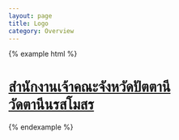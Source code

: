 ```yaml
---
layout: page
title: Logo
category: Overview
---
```


{% example html %}
<div class="site-logo">
  <a href="#">
    <h1 class="site-title">
      สำนักงานเจ้าคณะจังหวัดปัตตานี<br>
      <span>วัดตานีนรสโมสร</span>
    </h1>
  </a>
</div>
{% endexample %}

